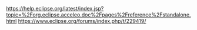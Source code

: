 https://help.eclipse.org/latest/index.jsp?topic=%2Forg.eclipse.acceleo.doc%2Fpages%2Freference%2Fstandalone.html
https://www.eclipse.org/forums/index.php/t/229419/